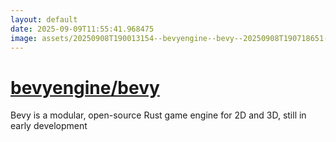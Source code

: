 ```yaml
---
layout: default
date: 2025-09-09T11:55:41.968475
image: assets/20250908T190013154--bevyengine--bevy--20250908T190718651--cropped.png
---
```


# [bevyengine/bevy](https://github.com/bevyengine/bevy)

Bevy is a modular, open-source Rust game engine for 2D and 3D, still in early development
